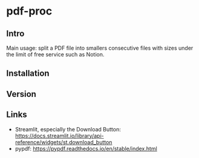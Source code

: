# pdf-proc

## Intro

Main usage: split a PDF file into smallers consecutive files with sizes under the limit of free service such as Notion.

## Installation

## Version

## Links
+ Streamlit, especially the Download Button: https://docs.streamlit.io/library/api-reference/widgets/st.download_button
+ pypdf: https://pypdf.readthedocs.io/en/stable/index.html
